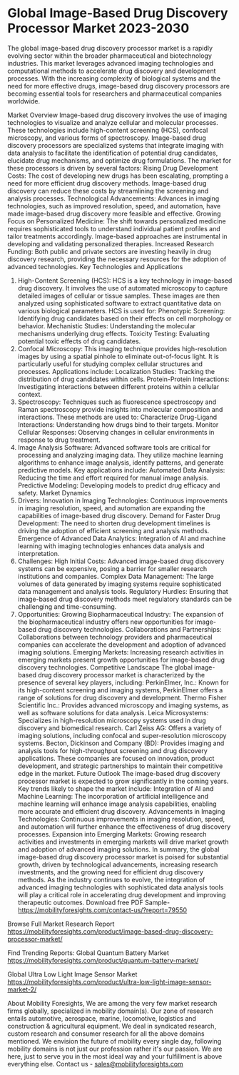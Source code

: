# Global Image-Based Drug Discovery Processor Market 2023-2030

The global image-based drug discovery processor market is a rapidly evolving sector within the broader pharmaceutical and biotechnology industries. This market leverages advanced imaging technologies and computational methods to accelerate drug discovery and development processes. With the increasing complexity of biological systems and the need for more effective drugs, image-based drug discovery processors are becoming essential tools for researchers and pharmaceutical companies worldwide.

Market Overview
Image-based drug discovery involves the use of imaging technologies to visualize and analyze cellular and molecular processes. These technologies include high-content screening (HCS), confocal microscopy, and various forms of spectroscopy. Image-based drug discovery processors are specialized systems that integrate imaging with data analysis to facilitate the identification of potential drug candidates, elucidate drug mechanisms, and optimize drug formulations.
The market for these processors is driven by several factors:
Rising Drug Development Costs: The cost of developing new drugs has been escalating, prompting a need for more efficient drug discovery methods. Image-based drug discovery can reduce these costs by streamlining the screening and analysis processes.
Technological Advancements: Advances in imaging technologies, such as improved resolution, speed, and automation, have made image-based drug discovery more feasible and effective.
Growing Focus on Personalized Medicine: The shift towards personalized medicine requires sophisticated tools to understand individual patient profiles and tailor treatments accordingly. Image-based approaches are instrumental in developing and validating personalized therapies.
Increased Research Funding: Both public and private sectors are investing heavily in drug discovery research, providing the necessary resources for the adoption of advanced technologies.
Key Technologies and Applications
1. High-Content Screening (HCS): HCS is a key technology in image-based drug discovery. It involves the use of automated microscopy to capture detailed images of cellular or tissue samples. These images are then analyzed using sophisticated software to extract quantitative data on various biological parameters. HCS is used for:
Phenotypic Screening: Identifying drug candidates based on their effects on cell morphology or behavior.
Mechanistic Studies: Understanding the molecular mechanisms underlying drug effects.
Toxicity Testing: Evaluating potential toxic effects of drug candidates.
2. Confocal Microscopy: This imaging technique provides high-resolution images by using a spatial pinhole to eliminate out-of-focus light. It is particularly useful for studying complex cellular structures and processes. Applications include:
Localization Studies: Tracking the distribution of drug candidates within cells.
Protein-Protein Interactions: Investigating interactions between different proteins within a cellular context.
3. Spectroscopy: Techniques such as fluorescence spectroscopy and Raman spectroscopy provide insights into molecular composition and interactions. These methods are used to:
Characterize Drug-Ligand Interactions: Understanding how drugs bind to their targets.
Monitor Cellular Responses: Observing changes in cellular environments in response to drug treatment.
4. Image Analysis Software: Advanced software tools are critical for processing and analyzing imaging data. They utilize machine learning algorithms to enhance image analysis, identify patterns, and generate predictive models. Key applications include:
Automated Data Analysis: Reducing the time and effort required for manual image analysis.
Predictive Modeling: Developing models to predict drug efficacy and safety.
Market Dynamics
1. Drivers:
Innovation in Imaging Technologies: Continuous improvements in imaging resolution, speed, and automation are expanding the capabilities of image-based drug discovery.
Demand for Faster Drug Development: The need to shorten drug development timelines is driving the adoption of efficient screening and analysis methods.
Emergence of Advanced Data Analytics: Integration of AI and machine learning with imaging technologies enhances data analysis and interpretation.
2. Challenges:
High Initial Costs: Advanced image-based drug discovery systems can be expensive, posing a barrier for smaller research institutions and companies.
Complex Data Management: The large volumes of data generated by imaging systems require sophisticated data management and analysis tools.
Regulatory Hurdles: Ensuring that image-based drug discovery methods meet regulatory standards can be challenging and time-consuming.
3. Opportunities:
Growing Biopharmaceutical Industry: The expansion of the biopharmaceutical industry offers new opportunities for image-based drug discovery technologies.
Collaborations and Partnerships: Collaborations between technology providers and pharmaceutical companies can accelerate the development and adoption of advanced imaging solutions.
Emerging Markets: Increasing research activities in emerging markets present growth opportunities for image-based drug discovery technologies.
Competitive Landscape
The global image-based drug discovery processor market is characterized by the presence of several key players, including:
PerkinElmer, Inc.: Known for its high-content screening and imaging systems, PerkinElmer offers a range of solutions for drug discovery and development.
Thermo Fisher Scientific Inc.: Provides advanced microscopy and imaging systems, as well as software solutions for data analysis.
Leica Microsystems: Specializes in high-resolution microscopy systems used in drug discovery and biomedical research.
Carl Zeiss AG: Offers a variety of imaging solutions, including confocal and super-resolution microscopy systems.
Becton, Dickinson and Company (BD): Provides imaging and analysis tools for high-throughput screening and drug discovery applications.
These companies are focused on innovation, product development, and strategic partnerships to maintain their competitive edge in the market.
Future Outlook
The image-based drug discovery processor market is expected to grow significantly in the coming years. Key trends likely to shape the market include:
Integration of AI and Machine Learning: The incorporation of artificial intelligence and machine learning will enhance image analysis capabilities, enabling more accurate and efficient drug discovery.
Advancements in Imaging Technologies: Continuous improvements in imaging resolution, speed, and automation will further enhance the effectiveness of drug discovery processes.
Expansion into Emerging Markets: Growing research activities and investments in emerging markets will drive market growth and adoption of advanced imaging solutions.
In summary, the global image-based drug discovery processor market is poised for substantial growth, driven by technological advancements, increasing research investments, and the growing need for efficient drug discovery methods. As the industry continues to evolve, the integration of advanced imaging technologies with sophisticated data analysis tools will play a critical role in accelerating drug development and improving therapeutic outcomes.
Download free PDF Sample-https://mobilityforesights.com/contact-us/?report=79550



Browse Full Market Research Report 
https://mobilityforesights.com/product/image-based-drug-discovery-processor-market/


Find Trending Reports:
Global Quantum Battery Market
https://mobilityforesights.com/product/quantum-battery-market/

Global Ultra Low Light Image Sensor Market
https://mobilityforesights.com/product/ultra-low-light-image-sensor-market-2/





About Mobility Foresights,
We are among the very few market research firms globally, specialized in mobility domain(s). Our zone of research entails automotive, aerospace, marine, locomotive, logistics and construction & agricultural equipment. We deal in syndicated research, custom research and consumer research for all the above domains mentioned.
We envision the future of mobility every single day, following mobility domains is not just our profession rather it's our passion. We are here, just to serve you in the most ideal way and your fulfillment is above everything else. Contact us -  sales@mobilityforesights.com 

